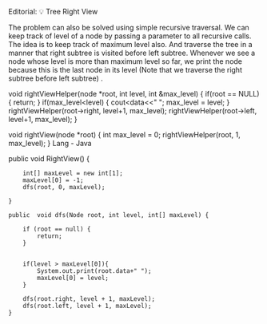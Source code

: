 Editorial: 💡 Tree Right View

The problem can also be solved using simple recursive traversal. We can keep track of level of a node by passing a parameter to all recursive calls. The idea is to keep track of maximum level also. And traverse the tree in a manner that right subtree is visited before left subtree. Whenever we see a node whose level is more than maximum level so far, we print the node because this is the last node in its level (Note that we traverse the right subtree before left subtree) .


void rightViewHelper(node *root, int level, int &max_level) {
    if(root == NULL) {
        return;
    }
    if(max_level<level) {
        cout<<root->data<<" ";
        max_level = level;
    }
    rightViewHelper(root->right, level+1, max_level);
    rightViewHelper(root->left, level+1, max_level);
}

void rightView(node *root) {
    int max_level = 0;
    rightViewHelper(root, 1, max_level);
}
Lang - Java

public  void RightView() {

        int[] maxLevel = new int[1];
        maxLevel[0] = -1;
        dfs(root, 0, maxLevel);

    }

    public  void dfs(Node root, int level, int[] maxLevel) {

        if (root == null) {
            return;
        }


        if(level > maxLevel[0]){
            System.out.print(root.data+" ");
            maxLevel[0] = level;
        }

        dfs(root.right, level + 1, maxLevel);
        dfs(root.left, level + 1, maxLevel);
    }
